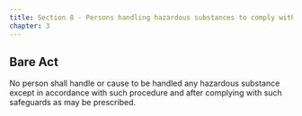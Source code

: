```yaml
---
title: Section 8 - Persons handling hazardous substances to comply with procedural safeguards
chapter: 3
--- 
```


## Bare Act 

No person shall handle or cause to be handled any hazardous substance except in accordance with such procedure and after complying with such safeguards as may be prescribed.

